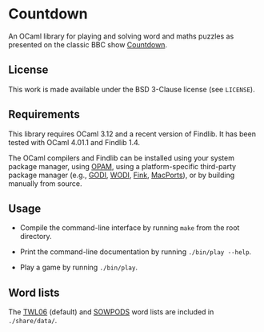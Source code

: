 # Countdown

An OCaml library for playing and solving word and maths puzzles as presented
on the classic BBC show
[Countdown](http://en.wikipedia.org/wiki/Countdown_%28game_show%29).

## License

This work is made available under the BSD 3-Clause license (see `LICENSE`).

## Requirements

This library requires OCaml 3.12 and a recent version of Findlib.
It has been tested with OCaml 4.01.1 and Findlib 1.4.

The OCaml compilers and Findlib can be installed using your system package
manager, using [OPAM](http://opam.ocaml.org/), using a platform-specific
third-party package manager (e.g., [GODI](http://godi.camlcity.org/),
[WODI](http://wodi.forge.ocamlcore.org/), [Fink](http://www.finkproject.org/),
[MacPorts](http://www.macports.org/)), or by building manually from source.

## Usage

- Compile the command-line interface by running `make` from the root
  directory.

- Print the command-line documentation by running `./bin/play --help`.

- Play a game by running `./bin/play`.

## Word lists

The
[TWL06](http://en.wikipedia.org/wiki/Official_Tournament_and_Club_Word_List)
(default) and [SOWPODS](http://en.wikipedia.org/wiki/SOWPODS) word lists are
included in `./share/data/`.
